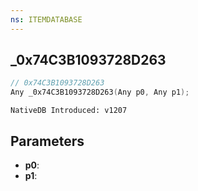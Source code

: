 ```yaml
---
ns: ITEMDATABASE
---
```

## _0x74C3B1093728D263

```c
// 0x74C3B1093728D263
Any _0x74C3B1093728D263(Any p0, Any p1);
```

```
NativeDB Introduced: v1207
```

## Parameters
* **p0**:
* **p1**:
